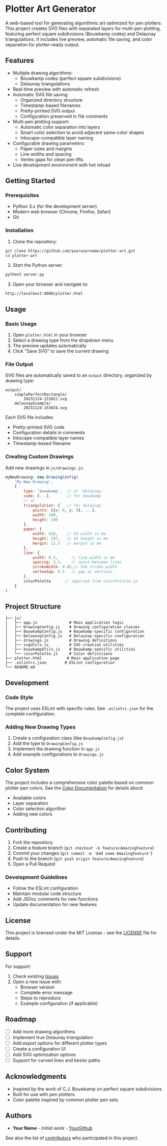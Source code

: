 # Plotter Art Generator

A web-based tool for generating algorithmic art optimized for pen plotters. This project creates SVG files with separated layers for multi-pen plotting, featuring perfect square subdivisions (Bouwkamp codes) and Delaunay triangulations. It includes live preview, automatic file saving, and color separation for plotter-ready output.

## Features

- Multiple drawing algorithms:
  - Bouwkamp codes (perfect square subdivisions)
  - Delaunay triangulations
- Real-time preview with automatic refresh
- Automatic SVG file saving:
  - Organized directory structure
  - Timestamp-based filenames
  - Pretty-printed SVG output
  - Configuration preserved in file comments
- Multi-pen plotting support:
  - Automatic color separation into layers
  - Smart color selection to avoid adjacent same-color shapes
  - Inkscape-compatible layer naming
- Configurable drawing parameters:
  - Paper sizes and margins
  - Line widths and spacing
  - Vertex gaps for clean pen lifts
- Live development environment with hot reload

## Getting Started

### Prerequisites

- Python 3.x (for the development server)
- Modern web browser (Chrome, Firefox, Safari)
- Git

### Installation

1. Clone the repository:
```bash
git clone https://github.com/yourusername/plotter-art.git
cd plotter-art
```

2. Start the Python server:
```bash
python3 server.py
```

3. Open your browser and navigate to:
```
http://localhost:8000/plotter.html
```

## Usage

### Basic Usage

1. Open `plotter.html` in your browser
2. Select a drawing type from the dropdown menu
3. The preview updates automatically
4. Click "Save SVG" to save the current drawing

### File Output

SVG files are automatically saved to an `output` directory, organized by drawing type:
```
output/
    simplePerfectRectangle/
        20231124-153022.svg
    delaunayExample/
        20231124-153024.svg
```

Each SVG file includes:
- Pretty-printed SVG code
- Configuration details in comments
- Inkscape-compatible layer names
- Timestamp-based filename

### Creating Custom Drawings

Add new drawings in `js/drawings.js`:

```javascript
myNewDrawing: new DrawingConfig(
    'My New Drawing',
    {
        type: 'bouwkamp',  // or 'delaunay'
        code: [...],       // for bouwkamp
        // or
        triangulation: {   // for delaunay
            points: [{x: 0, y: 0}, ...],
            width: 100,
            height: 100
        },
        paper: {
            width: 420,    // A3 width in mm
            height: 297,   // A3 height in mm
            margin: 12.5   // margin in mm
        },
        line: {
            width: 0.3,      // line width in mm
            spacing: 2.5,    // space between lines
            strokeWidth: 0.45,// SVG stroke width
            vertexGap: 0.5   // gap at vertices
        },
        colorPalette      // imported from colorPalette.js
    }
)
```

## Project Structure

```
├── js/
│   ├── app.js              # Main application logic
│   ├── DrawingConfig.js    # Drawing configuration classes
│   ├── BouwkampConfig.js   # Bouwkamp-specific configuration
│   ├── DelaunayConfig.js   # Delaunay-specific configuration
│   ├── drawings.js         # Drawing definitions
│   ├── svgUtils.js         # SVG creation utilities
│   ├── bouwkampUtils.js    # Bouwkamp-specific utilities
│   └── colorPalette.js     # Color definitions
├── plotter.html           # Main application page
├── .eslintrc.json        # ESLint configuration
└── README.md
```

## Development

### Code Style

The project uses ESLint with specific rules. See `.eslintrc.json` for the complete configuration.

### Adding New Drawing Types

1. Create a configuration class (like `BouwkampConfig.js`)
2. Add the type to `DrawingConfig.js`
3. Implement the drawing function in `app.js`
4. Add example configurations to `drawings.js`

## Color System

The project includes a comprehensive color palette based on common plotter pen colors. See the [Color Documentation](docs/colors.md) for details about:
- Available colors
- Layer separation
- Color selection algorithm
- Adding new colors

## Contributing

1. Fork the repository
2. Create a feature branch (`git checkout -b feature/AmazingFeature`)
3. Commit your changes (`git commit -m 'Add some AmazingFeature'`)
4. Push to the branch (`git push origin feature/AmazingFeature`)
5. Open a Pull Request

### Development Guidelines

- Follow the ESLint configuration
- Maintain modular code structure
- Add JSDoc comments for new functions
- Update documentation for new features

## License

This project is licensed under the MIT License - see the [LICENSE](LICENSE) file for details.

## Support

For support:
1. Check existing [Issues](https://github.com/yourusername/plotter-art/issues)
2. Open a new issue with:
   - Browser version
   - Complete error message
   - Steps to reproduce
   - Example configuration (if applicable)

## Roadmap

- [ ] Add more drawing algorithms
- [ ] Implement true Delaunay triangulation
- [ ] Add export options for different plotter types
- [ ] Create a configuration UI
- [ ] Add SVG optimization options
- [ ] Support for curved lines and bezier paths

## Acknowledgments

- Inspired by the work of C.J. Bouwkamp on perfect square subdivisions
- Built for use with pen plotters
- Color palette inspired by common plotter pen sets

## Authors

- **Your Name** - *Initial work* - [YourGithub](https://github.com/yourusername)

See also the list of [contributors](https://github.com/yourusername/plotter-art/contributors) who participated in this project.
